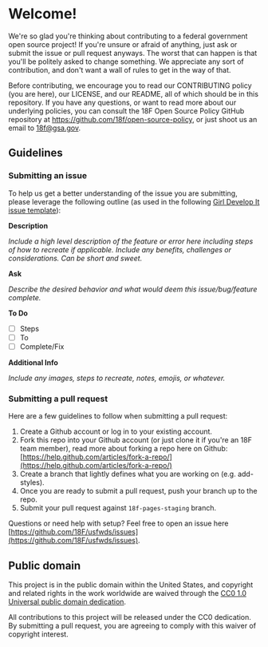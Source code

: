 # Welcome!

We're so glad you're thinking about contributing to a federal government open source project! If you're unsure or afraid of anything, just ask or submit the issue or pull request anyways. The worst that can happen is that you'll be politely asked to change something. We appreciate any sort of contribution, and don't want a wall of rules to get in the way of that.

Before contributing, we encourage you to read our CONTRIBUTING policy (you are here), our LICENSE, and our README, all of which should be in this repository. If you have any questions, or want to read more about our underlying policies, you can consult the 18F Open Source Policy GitHub repository at https://github.com/18f/open-source-policy, or just shoot us an email to [18f@gsa.gov](mailto:18f@gsa.gov).

## Guidelines

### Submitting an issue

To help us get a better understanding of the issue you are submitting, please leverage the following outline (as used in the following [Girl Develop It issue template](https://github.com/girldevelopit/gdi-new-site/issues/83)):

**Description**

*Include a high level description of the feature or error here including steps of how to recreate if applicable. Include any benefits, challenges or considerations. Can be short and sweet.*

**Ask**

*Describe the desired behavior and what would deem this issue/bug/feature complete.*

**To Do**
- [ ] Steps
- [ ] To
- [ ] Complete/Fix

**Additional Info**

*Include any images, steps to recreate, notes, emojis, or whatever.*

### Submitting a pull request

Here are a few guidelines to follow when submitting a pull request:

1. Create a Github account or log in to your existing account.
2. Fork this repo into your Github account (or just clone it if you're an 18F team member), read more about forking a repo here on Github:
[https://help.github.com/articles/fork-a-repo/](https://help.github.com/articles/fork-a-repo/)
3. Create a branch that lightly defines what you are working on (e.g. add-styles).
4. Once you are ready to submit a pull request, push your branch up to the repo.
5. Submit your pull request against `18f-pages-staging` branch.

Questions or need help with setup? Feel free to open an issue here [https://github.com/18F/usfwds/issues](https://github.com/18F/usfwds/issues).

## Public domain

This project is in the public domain within the United States, and
copyright and related rights in the work worldwide are waived through
the [CC0 1.0 Universal public domain dedication](https://creativecommons.org/publicdomain/zero/1.0/).

All contributions to this project will be released under the CC0
dedication. By submitting a pull request, you are agreeing to comply
with this waiver of copyright interest.
